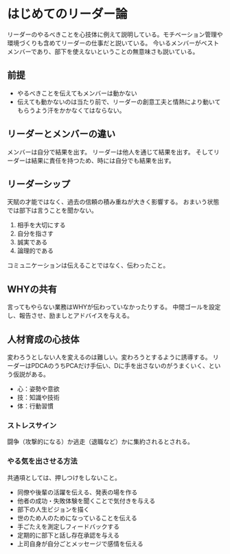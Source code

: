 # はじめてのリーダー論

リーダーのやるべきことを心技体に例えて説明している。モチベーション管理や環境づくりも含めてリーダーの仕事だと説いている。
今いるメンバーがベストメンバーであり、部下を使えないということの無意味さも説いている。

## 前提

- やるべきことを伝えてもメンバーは動かない
- 伝えても動かないのは当たり前で、リーダーの創意工夫と情熱により動いてもらうよう汗をかかなくてはならない。

## リーダーとメンバーの違い

メンバーは自分で結果を出す。
リーダーは他人を通じて結果を出す。
そしてリーダーは結果に責任を持つため、時には自分でも結果を出す。

## リーダーシップ

天賦の才能ではなく、過去の信頼の積み重ねが大きく影響する。
おまいう状態では部下は言うことを聞かない。

1. 相手を大切にする
2. 自分を指さす
3. 誠実である
4. 論理的である

コミュニケーションは伝えることではなく、伝わったこと。

## WHYの共有

言ってもやらない業務はWHYが伝わっていなかったりする。
中間ゴールを設定し、報告させ、励ましとアドバイスを与える。

## 人材育成の心技体

変わろうとしない人を変えるのは難しい。変わろうとするように誘導する。
リーダーはPDCAのうちPCAだけ手伝い、Dに手を出さないのがうまくいく、という仮説がある。

- 心：姿勢や意欲
- 技：知識や技術
- 体：行動習慣

### ストレスサイン

闘争（攻撃的になる）か逃走（退職など）かに集約されるとされる。

### やる気を出させる方法

共通項としては、押しつけをしないこと。

- 同僚や後輩の活躍を伝える、発表の場を作る
- 他者の成功・失敗体験を聞くことで気付きを与える
- 部下の人生ビジョンを描く
- 世のため人のためになっていることを伝える
- 手ごたえを測定しフィードバックする
- 定期的に部下と話し存在承認を与える
- 上司自身が自分ごとメッセージで感情を伝える

